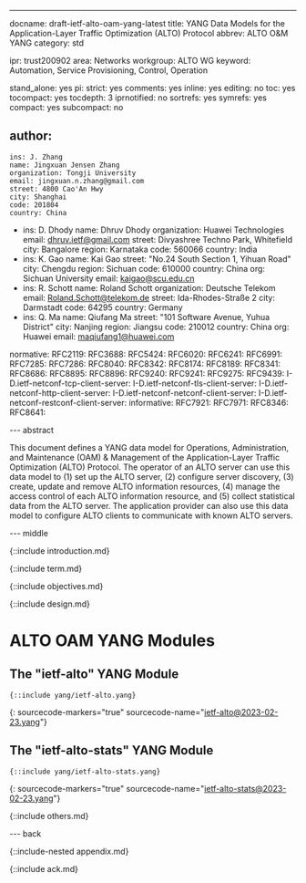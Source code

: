 ---
docname: draft-ietf-alto-oam-yang-latest
title: YANG Data Models for the Application-Layer Traffic Optimization (ALTO) Protocol
abbrev: ALTO O&M YANG
category: std

ipr: trust200902
area: Networks
workgroup: ALTO WG
keyword: Automation, Service Provisioning, Control, Operation

stand_alone: yes
pi:
  strict: yes
  comments: yes
  inline: yes
  editing: no
  toc: yes
  tocompact: yes
  tocdepth: 3
  iprnotified: no
  sortrefs: yes
  symrefs: yes
  compact: yes
  subcompact: no

author:
 -
    ins: J. Zhang
    name: Jingxuan Jensen Zhang
    organization: Tongji University
    email: jingxuan.n.zhang@gmail.com
    street: 4800 Cao'An Hwy
    city: Shanghai
    code: 201804
    country: China
 -
    ins: D. Dhody
    name: Dhruv Dhody
    organization: Huawei Technologies
    email: dhruv.ietf@gmail.com
    street: Divyashree Techno Park, Whitefield
    city: Bangalore
    region: Karnataka
    code: 560066
    country: India
 -
    ins: K. Gao
    name: Kai Gao
    street: "No.24 South Section 1, Yihuan Road"
    city: Chengdu
    region: Sichuan
    code: 610000
    country: China
    org: Sichuan University
    email: kaigao@scu.edu.cn
 -
    ins: R. Schott
    name: Roland Schott
    organization: Deutsche Telekom
    email: Roland.Schott@telekom.de
    street: Ida-Rhodes-Straße 2
    city: Darmstadt
    code: 64295
    country: Germany
 -
    ins: Q. Ma
    name: Qiufang Ma
    street: "101 Software Avenue, Yuhua District"
    city: Nanjing
    region: Jiangsu
    code: 210012
    country: China
    org: Huawei
    email: maqiufang1@huawei.com

normative:
  RFC2119:
  RFC3688:
  RFC5424:
  RFC6020:
  RFC6241:
  RFC6991:
  RFC7285:
  RFC7286:
  RFC8040:
  RFC8342:
  RFC8174:
  RFC8189:
  RFC8341:
  RFC8686:
  RFC8895:
  RFC8896:
  RFC9240:
  RFC9241:
  RFC9275:
  RFC9439:
  I-D.ietf-netconf-tcp-client-server:
  I-D.ietf-netconf-tls-client-server:
  I-D.ietf-netconf-http-client-server:
  I-D.ietf-netconf-netconf-client-server:
  I-D.ietf-netconf-restconf-client-server:
informative:
  RFC7921:
  RFC7971:
  RFC8346:
  RFC8641:


--- abstract

This document defines a YANG data model for Operations, Administration, and
Maintenance (OAM) & Management of the Application-Layer Traffic Optimization (ALTO)
Protocol. The operator of an ALTO server can use this data model to (1) set
up the ALTO server, (2) configure server discovery, (3) create, update and
remove ALTO information resources, (4) manage the access control of each ALTO
information resource, and (5) collect statistical data from the ALTO server. The
application provider can also use this data model to configure ALTO clients
to communicate with known ALTO servers.

--- middle

{::include introduction.md}

{::include term.md}

{::include objectives.md}

{::include design.md}

<!--
Note: current kramdown-rfc tool does not support recursive inclusion.
Simply put the YANG module section here and wait for a future update.
See details: https://github.com/cabo/kramdown-rfc/issues/106
-->

# ALTO OAM YANG Modules

## The "ietf-alto" YANG Module

~~~ yang
{::include yang/ietf-alto.yang}
~~~
{: sourcecode-markers="true" sourcecode-name="ietf-alto@2023-02-23.yang"}

## The "ietf-alto-stats" YANG Module

~~~ yang
{::include yang/ietf-alto-stats.yang}
~~~
{: sourcecode-markers="true" sourcecode-name="ietf-alto-stats@2023-02-23.yang"}

{::include others.md}

--- back

{::include-nested appendix.md}

{::include ack.md}
